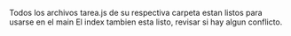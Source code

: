Todos los archivos tarea.js de su respectiva carpeta estan listos para usarse en el main
El index tambien esta listo, revisar si hay algun conflicto.
